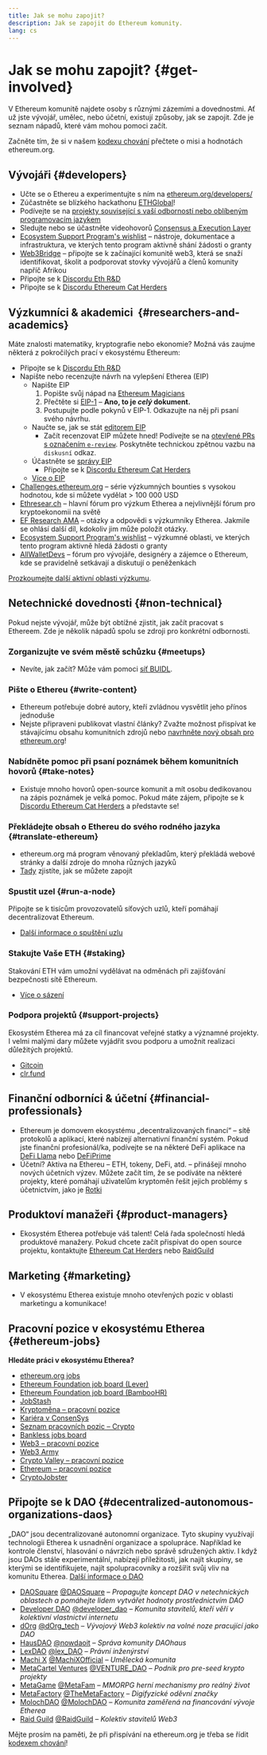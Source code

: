 ```yaml
---
title: Jak se mohu zapojit?
description: Jak se zapojit do Ethereum komunity.
lang: cs
---
```


# Jak se mohu zapojit? {#get-involved}

V Ethereum komunitě najdete osoby s různými zázemími a dovednostmi. Ať už jste vývojář, umělec, nebo účetní, existují způsoby, jak se zapojit. Zde je seznam nápadů, které vám mohou pomoci začít.

Začněte tím, že si v našem [kodexu chování](/community/code-of-conduct) přečtete o misi a hodnotách ethereum.org.

## Vývojáři <Emoji text=":computer:" size={1} /> {#developers}

- Učte se o Ethereu a experimentujte s ním na [ethereum.org/developers/](/developers/)
- Zúčastněte se blízkého hackathonu [ETHGlobal](http://ethglobal.co/)!
- Podívejte se na [projekty související s vaší odborností nebo oblíbeným programovacím jazykem](/developers/docs/programming-languages/)
- Sledujte nebo se účastněte videohovorů [Consensus a Execution Layer](https://www.youtube.com/@EthereumProtocol/streams)
- [Ecosystem Support Program's wishlist](https://esp.ethereum.foundation/wishlist/) – nástroje, dokumentace a infrastruktura, ve kterých tento program aktivně shání žádosti o granty
- [Web3Bridge](https://www.web3bridge.com/) – připojte se k začínající komunitě web3, která se snaží identifikovat, školit a podporovat stovky vývojářů a členů komunity napříč Afrikou
- Připojte se k [Discordu Eth R&D](https://discord.com/invite/VmG7Uxc)
- Připojte se k [Discordu Ethereum Cat Herders](https://discord.com/invite/Nz6rtfJ8Cu)

## Výzkumníci & akademici <Emoji text=":mag:" size={1} />‍ {#researchers-and-academics}

Máte znalosti matematiky, kryptografie nebo ekonomie? Možná vás zaujme některá z pokročilých prací v ekosystému Ethereum:

- Připojte se k [Discordu Eth R&D](https://discord.com/invite/VmG7Uxc)
- Napište nebo recenzujte návrh na vylepšení Etherea (EIP)
  - Napište EIP
    1. Popište svůj nápad na [Ethereum Magicians](https://ethereum-magicians.org)
    2. Přečtěte si [EIP-1](https://eips.ethereum.org/EIPS/eip-1) – **Ano, to je _celý_ dokument.**
    3. Postupujte podle pokynů v EIP-1. Odkazujte na něj při psaní svého návrhu.
  - Naučte se, jak se stát [editorem EIP](https://eips.ethereum.org/EIPS/eip-5069)
    - Začít recenzovat EIP můžete hned! Podívejte se na [otevřené PRs s označením `e-review`](https://github.com/ethereum/EIPs/pulls?q=is%3Apr+is%3Aopen+label%3Ae-review). Poskytněte technickou zpětnou vazbu na `diskusní` odkaz.
  - Účastněte se [správy EIP](https://github.com/ethereum-cat-herders/EIPIP)
    - Připojte se k [Discordu Ethereum Cat Herders](https://discord.com/invite/Nz6rtfJ8Cu)
  - [Více o EIP](/eips/)
- [Challenges.ethereum.org](https://challenges.ethereum.org/) – série výzkumných bounties s vysokou hodnotou, kde si můžete vydělat > 100 000 USD
- [Ethresear.ch](https://ethresear.ch) – hlavní fórum pro výzkum Etherea a nejvlivnější fórum pro kryptoekonomii na světě
- [EF Research AMA](https://old.reddit.com/r/ethereum/comments/vrx9xe/ama_we_are_ef_research_pt_8_07_july_2022) – otázky a odpovědi s výzkumníky Etherea. Jakmile se ohlásí další díl, kdokoliv jim může položit otázky.
- [Ecosystem Support Program's wishlist](https://esp.ethereum.foundation/wishlist/) – výzkumné oblasti, ve kterých tento program aktivně hledá žádosti o granty
- [AllWalletDevs](https://allwallet.dev) – fórum pro vývojáře, designéry a zájemce o Ethereum, kde se pravidelně setkávají a diskutují o peněženkách

[Prozkoumejte další aktivní oblasti výzkumu](/community/research/).

## Netechnické dovednosti <Emoji text=":briefcase:" size={1} /> {#non-technical}

Pokud nejste vývojář, může být obtížné zjistit, jak začít pracovat s Ethereem. Zde je několik nápadů spolu se zdroji pro konkrétní odbornosti.

### Zorganizujte ve svém městě schůzku {#meetups}

- Nevíte, jak začít? Může vám pomoci [síť BUIDL](https://consensys.net/developers/buidlnetwork/).

### Pište o Ethereu {#write-content}

- Ethereum potřebuje dobré autory, kteří zvládnou vysvětlit jeho přínos jednoduše
- Nejste připraveni publikovat vlastní články? Zvažte možnost přispívat ke stávajícímu obsahu komunitních zdrojů nebo [navrhněte nový obsah pro ethereum.org](/contributing/)!

### Nabídněte pomoc při psaní poznámek během komunitních hovorů {#take-notes}

- Existuje mnoho hovorů open-source komunit a mít osobu dedikovanou na zápis poznámek je velká pomoc. Pokud máte zájem, připojte se k [Discordu Ethereum Cat Herders](https://discord.com/invite/Nz6rtfJ8Cu) a představte se!

### Překládejte obsah o Ethereu do svého rodného jazyka {#translate-ethereum}

- ethereum.org má program věnovaný překladům, který překládá webové stránky a další zdroje do mnoha různých jazyků
- [Tady](/contributing/translation-program) zjistíte, jak se můžete zapojit

### Spustit uzel {#run-a-node}

Připojte se k tisícům provozovatelů síťových uzlů, kteří pomáhají decentralizovat Ethereum.

- [Další informace o spuštění uzlu](/developers/docs/nodes-and-clients/run-a-node/)

### Stakujte Vaše ETH {#staking}

Stakování ETH vám umožní vydělávat na odměnách při zajišťování bezpečnosti sítě Ethereum.

- [Více o sázení](/staking/)

### Podpora projektů {#support-projects}

Ekosystém Etherea má za cíl financovat veřejné statky a významné projekty. I velmi malými dary můžete vyjádřit svou podporu a umožnit realizaci důležitých projektů.

- [Gitcoin](https://gitcoin.co/fund)
- [clr.fund](https://clr.fund/#/about)

## Finanční odborníci & účetní <Emoji text=":chart_with_upwards_trend:" size={1} /> {#financial-professionals}

- Ethereum je domovem ekosystému „decentralizovaných financí“ – sítě protokolů a aplikací, které nabízejí alternativní finanční systém. Pokud jste finanční profesionál/ka, podívejte se na některé DeFi aplikace na [DeFi Llama](https://defillama.com/) nebo [DeFiPrime](https://defiprime.com)
- Účetní? Aktiva na Ethereu – ETH, tokeny, DeFi, atd. – přinášejí mnoho nových účetních výzev. Můžete začít tím, že se podíváte na některé projekty, které pomáhají uživatelům kryptoměn řešit jejich problémy s účetnictvím, jako je [Rotki](https://rotki.com/)

## Produktoví manažeři <Emoji text=":fountain_pen:" size={1} /> {#product-managers}

- Ekosystém Etherea potřebuje váš talent! Celá řada společností hledá produktové manažery. Pokud chcete začít přispívat do open source projektu, kontaktujte [Ethereum Cat Herders](https://discord.com/invite/Nz6rtfJ8Cu) nebo [RaidGuild](https://www.raidguild.org/)

## Marketing <Emoji text=":megaphone:" size={1} /> {#marketing}

- V ekosystému Etherea existuje mnoho otevřených pozic v oblasti marketingu a komunikace!

## Pracovní pozice v ekosystému Etherea {#ethereum-jobs}

**Hledáte práci v ekosystému Etherea?**

- [ethereum.org jobs](/about/#open-jobs)
- [Ethereum Foundation job board (Lever)](https://jobs.lever.co/ethereumfoundation)
- [Ethereum Foundation job board (BambooHR)](https://ethereum.bamboohr.com/jobs/)
- [JobStash](https://jobstash.xyz)
- [Kryptoměna – pracovní pozice](https://cryptocurrencyjobs.co/ethereum/)
- [Kariéra v ConsenSys](https://consensys.net/careers/)
- [Seznam pracovních pozic – Crypto](https://cryptojobslist.com/ethereum-jobs)
- [Bankless jobs board](https://pallet.xyz/list/bankless/jobs)
- [Web3 – pracovní pozice](https://web3.career)
- [Web3 Army](https://web3army.xyz/)
- [Crypto Valley – pracovní pozice](https://cryptovalley.jobs/)
- [Ethereum – pracovní pozice](https://startup.jobs/ethereum-jobs)
- [CryptoJobster](https://cryptojobster.com/tag/ethereum/)

## Připojte se k DAO {#decentralized-autonomous-organizations-daos}

„DAO“ jsou decentralizované autonomní organizace. Tyto skupiny využívají technologii Etherea k usnadnění organizace a spolupráce. Například ke kontrole členství, hlasování o návrzích nebo správě sdružených aktiv. I když jsou DAOs stále experimentální, nabízejí příležitosti, jak najít skupiny, se kterými se identifikujete, najít spolupracovníky a rozšířit svůj vliv na komunitu Etherea. [Další informace o DAO](/dao/)

- [DAOSquare](https://daosquare.io/) [@DAOSquare](https://twitter.com/DAOSquare) – _Propagujte koncept DAO v netechnických oblastech a pomáhejte lidem vytvářet hodnoty prostřednictvím DAO_
- [Developer DAO](https://www.developerdao.com/) [@developer_dao](https://twitter.com/developer_dao) – _Komunita stavitelů, kteří věří v kolektivní vlastnictví internetu_
- [dOrg](https://dOrg.tech) [@dOrg_tech](https://twitter.com/dOrg_tech) – _Vývojový Web3 kolektiv na volné noze pracující jako DAO_
- [HausDAO](https://daohaus.club) [@nowdaoit](https://twitter.com/nowdaoit) – _Správa komunity DAOhaus_
- [LexDAO](https://lexdao.org) [@lex_DAO](https://twitter.com/lex_DAO) – _Právní inženýrství_
- [Machi X](https://machix.com) [@MachiXOfficial](https://twitter.com/MachiXOfficial) – _Umělecká komunita_
- [MetaCartel Ventures](https://metacartel.xyz) [@VENTURE_DAO](https://twitter.com/VENTURE_DAO) – _Podnik pro pre-seed krypto projekty_
- [MetaGame](https://metagame.wtf) [@MetaFam](https://twitter.com/MetaFam) – _MMORPG herní mechanismy pro reálný život_
- [MetaFactory](https://metafactory.ai) [@TheMetaFactory](https://twitter.com/TheMetaFactory) – _Digifyzické oděvní značky_
- [MolochDAO](https://molochdao.com) [@MolochDAO](https://twitter.com/MolochDAO) – _Komunita zaměřená na financování vývoje Etherea_
- [Raid Guild](https://raidguild.org) [@RaidGuild](https://twitter.com/RaidGuild) – _Kolektiv stavitelů Web3_

Mějte prosím na paměti, že při přispívání na ethereum.org je třeba se řídit [kodexem chování](/community/code-of-conduct)!
